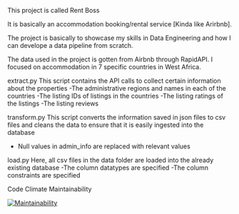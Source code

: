 This project is called Rent Boss

It is basically an accommodation booking/rental service [Kinda like Arirbnb].

The project is basically to showcase my skills in Data Engineering and how I can develope a data pipeline from scratch.

The data used in the project is gotten from Airbnb through RapidAPI.
I focused on accommodation in 7 specific countries in West Africa.

extract.py
This script contains the API calls to collect certain information about the properties
-The administrative regions and names in each of the countries
-The listing IDs of listings in the countries
-The listing ratings of the listings
-The listing reviews 

transform.py
This script converts the information saved in json files to csv files and cleans the data to ensure that it is easily ingested into the database
- Null values in admin_info are replaced with relevant values

  
load.py
Here, all csv files in the data folder are loaded into the already existing database
-The column datatypes are specified
-The column constraints are specified

Code Climate Maintainability

[![Maintainability](https://api.codeclimate.com/v1/badges/1d49865c936e74b1b8e2/maintainability)](https://codeclimate.com/github/khayk5ay/rent_boss/maintainability)
